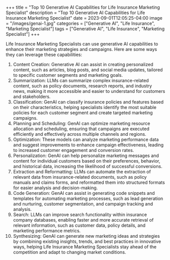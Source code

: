 +++
title = "Top 10 Generative AI Capabilities for Life Insurance Marketing Specialist"
description = "Top 10 Generative AI Capabilities for Life Insurance Marketing Specialist"
date = 2023-09-01T12:05:25-04:00
image = "/images/genai-1.jpg"
categories = ["Generative AI", "Life Insurance", "Marketing Specialist"]
tags = ["Generative AI", "Life Insurance", "Marketing Specialist"]
+++

Life Insurance Marketing Specialists can use generative AI capabilities to enhance their marketing strategies and campaigns. Here are some ways they can leverage these capabilities:

1. Content Creation: Generative AI can assist in creating personalized content, such as articles, blog posts, and social media updates, tailored to specific customer segments and marketing goals.
2. Summarization: LLMs can summarize complex insurance-related content, such as policy documents, research reports, and industry news, making it more accessible and easier to understand for customers and stakeholders.
3. Classification: GenAI can classify insurance policies and features based on their characteristics, helping specialists identify the most suitable policies for each customer segment and create targeted marketing campaigns.
4. Planning and Scheduling: GenAI can optimize marketing resource allocation and scheduling, ensuring that campaigns are executed efficiently and effectively across multiple channels and regions.
5. Optimization: These models can analyze marketing performance data and suggest improvements to enhance campaign effectiveness, leading to increased customer engagement and conversion rates.
6. Personalization: GenAI can help personalize marketing messages and content for individual customers based on their preferences, behavior, and historical data, increasing the likelihood of successful conversions.
7. Extraction and Reformatting: LLMs can automate the extraction of relevant data from insurance-related documents, such as policy manuals and claims forms, and reformatted them into structured formats for easier analysis and decision-making.
8. Code Generation: GenAI can assist in generating code snippets and templates for automating marketing processes, such as lead generation and nurturing, customer segmentation, and campaign tracking and analysis.
9. Search: LLMs can improve search functionality within insurance company databases, enabling faster and more accurate retrieval of relevant information, such as customer data, policy details, and marketing performance metrics.
10. Synthesizing: GenAI can generate new marketing ideas and strategies by combining existing insights, trends, and best practices in innovative ways, helping Life Insurance Marketing Specialists stay ahead of the competition and adapt to changing market conditions.